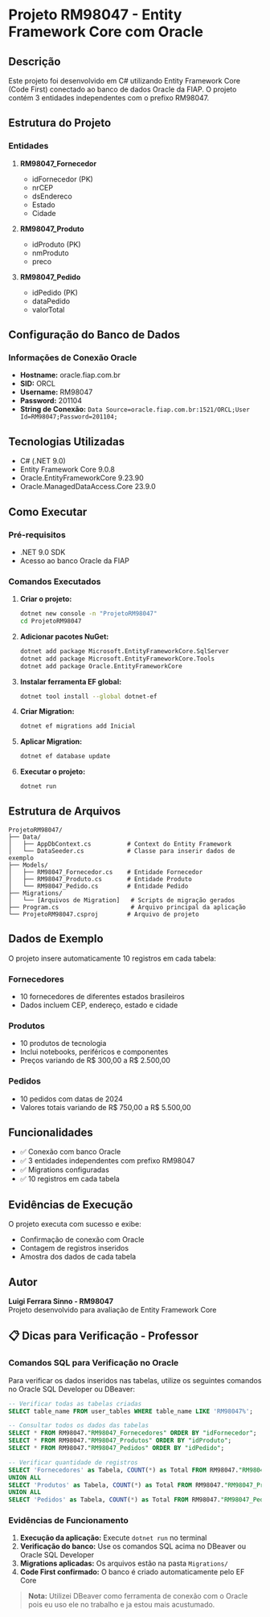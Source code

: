 # Projeto RM98047 - Entity Framework Core com Oracle

## Descrição
Este projeto foi desenvolvido em C# utilizando Entity Framework Core (Code First) conectado ao banco de dados Oracle da FIAP. O projeto contém 3 entidades independentes com o prefixo RM98047.

## Estrutura do Projeto

### Entidades
1. **RM98047_Fornecedor**
   - idFornecedor (PK)
   - nrCEP
   - dsEndereco
   - Estado
   - Cidade

2. **RM98047_Produto**
   - idProduto (PK)
   - nmProduto
   - preco

3. **RM98047_Pedido**
   - idPedido (PK)
   - dataPedido
   - valorTotal

## Configuração do Banco de Dados

### Informações de Conexão Oracle
- **Hostname:** oracle.fiap.com.br
- **SID:** ORCL
- **Username:** RM98047
- **Password:** 201104
- **String de Conexão:** `Data Source=oracle.fiap.com.br:1521/ORCL;User Id=RM98047;Password=201104;`

## Tecnologias Utilizadas
- C# (.NET 9.0)
- Entity Framework Core 9.0.8
- Oracle.EntityFrameworkCore 9.23.90
- Oracle.ManagedDataAccess.Core 23.9.0

## Como Executar

### Pré-requisitos
- .NET 9.0 SDK
- Acesso ao banco Oracle da FIAP

### Comandos Executados

1. **Criar o projeto:**
   ```bash
   dotnet new console -n "ProjetoRM98047"
   cd ProjetoRM98047
   ```

2. **Adicionar pacotes NuGet:**
   ```bash
   dotnet add package Microsoft.EntityFrameworkCore.SqlServer
   dotnet add package Microsoft.EntityFrameworkCore.Tools
   dotnet add package Oracle.EntityFrameworkCore
   ```

3. **Instalar ferramenta EF global:**
   ```bash
   dotnet tool install --global dotnet-ef
   ```

4. **Criar Migration:**
   ```bash
   dotnet ef migrations add Inicial
   ```

5. **Aplicar Migration:**
   ```bash
   dotnet ef database update
   ```

6. **Executar o projeto:**
   ```bash
   dotnet run
   ```

## Estrutura de Arquivos

```
ProjetoRM98047/
├── Data/
│   ├── AppDbContext.cs          # Context do Entity Framework
│   └── DataSeeder.cs            # Classe para inserir dados de exemplo
├── Models/
│   ├── RM98047_Fornecedor.cs    # Entidade Fornecedor
│   ├── RM98047_Produto.cs       # Entidade Produto
│   └── RM98047_Pedido.cs        # Entidade Pedido
├── Migrations/
│   └── [Arquivos de Migration]   # Scripts de migração gerados
├── Program.cs                    # Arquivo principal da aplicação
└── ProjetoRM98047.csproj        # Arquivo de projeto
```

## Dados de Exemplo

O projeto insere automaticamente 10 registros em cada tabela:

### Fornecedores
- 10 fornecedores de diferentes estados brasileiros
- Dados incluem CEP, endereço, estado e cidade

### Produtos
- 10 produtos de tecnologia
- Inclui notebooks, periféricos e componentes
- Preços variando de R$ 300,00 a R$ 2.500,00

### Pedidos
- 10 pedidos com datas de 2024
- Valores totais variando de R$ 750,00 a R$ 5.500,00

## Funcionalidades

- ✅ Conexão com banco Oracle
- ✅ 3 entidades independentes com prefixo RM98047
- ✅ Migrations configuradas
- ✅ 10 registros em cada tabela


## Evidências de Execução

O projeto executa com sucesso e exibe:
- Confirmação de conexão com Oracle
- Contagem de registros inseridos
- Amostra dos dados de cada tabela

## Autor
**Luigi Ferrara Sinno - RM98047**  
Projeto desenvolvido para avaliação de Entity Framework Core

## 📋 Dicas para Verificação - Professor

### Comandos SQL para Verificação no Oracle

Para verificar os dados inseridos nas tabelas, utilize os seguintes comandos no Oracle SQL Developer ou DBeaver:

```sql
-- Verificar todas as tabelas criadas
SELECT table_name FROM user_tables WHERE table_name LIKE 'RM98047%';

-- Consultar todos os dados das tabelas
SELECT * FROM RM98047."RM98047_Fornecedores" ORDER BY "idFornecedor";
SELECT * FROM RM98047."RM98047_Produtos" ORDER BY "idProduto";  
SELECT * FROM RM98047."RM98047_Pedidos" ORDER BY "idPedido";

-- Verificar quantidade de registros
SELECT 'Fornecedores' as Tabela, COUNT(*) as Total FROM RM98047."RM98047_Fornecedores"
UNION ALL
SELECT 'Produtos' as Tabela, COUNT(*) as Total FROM RM98047."RM98047_Produtos"
UNION ALL  
SELECT 'Pedidos' as Tabela, COUNT(*) as Total FROM RM98047."RM98047_Pedidos";
```

### Evidências de Funcionamento

1. **Execução da aplicação:** Execute `dotnet run` no terminal
2. **Verificação do banco:** Use os comandos SQL acima no DBeaver ou Oracle SQL Developer
3. **Migrations aplicadas:** Os arquivos estão na pasta `Migrations/`
4. **Code First confirmado:** O banco é criado automaticamente pelo EF Core

> **Nota:** Utilizei DBeaver como ferramenta de conexão com o Oracle pois eu uso ele no trabalho e ja estou mais acustumado.
